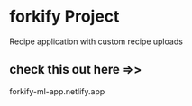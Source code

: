 # forkify Project

Recipe application with custom recipe uploads
## check this out here =>> 

forkify-ml-app.netlify.app


